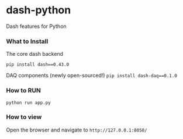 # dash-python
Dash features for Python

### What to Install
The core dash backend

`pip install dash==0.43.0`  

DAQ components (newly open-sourced!)
`pip install dash-daq==0.1.0`

### How to RUN
`python run app.py`

### How to view
Open the browser and navigate to 
`http://127.0.0.1:8050/`
